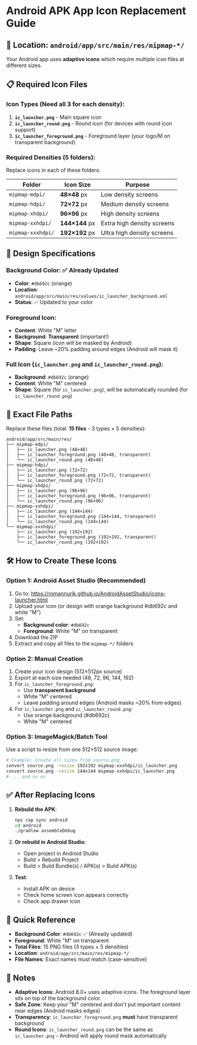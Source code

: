 # Android APK App Icon Replacement Guide

## 📱 Location: `android/app/src/main/res/mipmap-*/`

Your Android app uses **adaptive icons** which require multiple icon files at different sizes.

## 📋 Required Icon Files

### Icon Types (Need all 3 for each density):
1. **`ic_launcher.png`** - Main square icon
2. **`ic_launcher_round.png`** - Round icon (for devices with round icon support)
3. **`ic_launcher_foreground.png`** - Foreground layer (your logo/M on transparent background)

### Required Densities (5 folders):
Replace icons in each of these folders:

| Folder | Icon Size | Purpose |
|--------|-----------|---------|
| `mipmap-mdpi/` | **48×48** px | Low density screens |
| `mipmap-hdpi/` | **72×72** px | Medium density screens |
| `mipmap-xhdpi/` | **96×96** px | High density screens |
| `mipmap-xxhdpi/` | **144×144** px | Extra high density screens |
| `mipmap-xxxhdpi/` | **192×192** px | Ultra high density screens |

## 🎨 Design Specifications

### Background Color: ✅ Already Updated
- **Color**: `#db692c` (orange)
- **Location**: `android/app/src/main/res/values/ic_launcher_background.xml`
- **Status**: ✅ Updated to your color

### Foreground Icon:
- **Content**: White "M" letter
- **Background**: **Transparent** (important!)
- **Shape**: Square (icon will be masked by Android)
- **Padding**: Leave ~20% padding around edges (Android will mask it)

### Full Icon (`ic_launcher.png` and `ic_launcher_round.png`):
- **Background**: `#db692c` (orange)
- **Content**: White "M" centered
- **Shape**: Square (for `ic_launcher.png`), will be automatically rounded (for `ic_launcher_round.png`)

## 📁 Exact File Paths

Replace these files (total: **15 files** - 3 types × 5 densities):

```
android/app/src/main/res/
├── mipmap-mdpi/
│   ├── ic_launcher.png (48×48)
│   ├── ic_launcher_foreground.png (48×48, transparent)
│   └── ic_launcher_round.png (48×48)
├── mipmap-hdpi/
│   ├── ic_launcher.png (72×72)
│   ├── ic_launcher_foreground.png (72×72, transparent)
│   └── ic_launcher_round.png (72×72)
├── mipmap-xhdpi/
│   ├── ic_launcher.png (96×96)
│   ├── ic_launcher_foreground.png (96×96, transparent)
│   └── ic_launcher_round.png (96×96)
├── mipmap-xxhdpi/
│   ├── ic_launcher.png (144×144)
│   ├── ic_launcher_foreground.png (144×144, transparent)
│   └── ic_launcher_round.png (144×144)
└── mipmap-xxxhdpi/
    ├── ic_launcher.png (192×192)
    ├── ic_launcher_foreground.png (192×192, transparent)
    └── ic_launcher_round.png (192×192)
```

## 🛠️ How to Create These Icons

### Option 1: Android Asset Studio (Recommended)
1. Go to: https://romannurik.github.io/AndroidAssetStudio/icons-launcher.html
2. Upload your icon (or design with orange background #db692c and white "M")
3. Set:
   - **Background color**: `#db692c`
   - **Foreground**: White "M" on transparent
4. Download the ZIP
5. Extract and copy all files to the `mipmap-*/` folders

### Option 2: Manual Creation
1. Create your icon design (512×512px source)
2. Export at each size needed (48, 72, 96, 144, 192)
3. For `ic_launcher_foreground.png`:
   - Use **transparent background**
   - White "M" centered
   - Leave padding around edges (Android masks ~20% from edges)
4. For `ic_launcher.png` and `ic_launcher_round.png`:
   - Use orange background (#db692c)
   - White "M" centered

### Option 3: ImageMagick/Batch Tool
Use a script to resize from one 512×512 source image:
```bash
# Example: Create all sizes from source.png
convert source.png -resize 192x192 mipmap-xxxhdpi/ic_launcher.png
convert source.png -resize 144x144 mipmap-xxhdpi/ic_launcher.png
# ... and so on
```

## ✅ After Replacing Icons

1. **Rebuild the APK**:
   ```bash
   npx cap sync android
   cd android
   ./gradlew assembleDebug
   ```

2. **Or rebuild in Android Studio**:
   - Open project in Android Studio
   - Build > Rebuild Project
   - Build > Build Bundle(s) / APK(s) > Build APK(s)

3. **Test**:
   - Install APK on device
   - Check home screen icon appears correctly
   - Check app drawer icon

## 🎯 Quick Reference

- **Background Color**: `#db692c` ✅ (Already updated)
- **Foreground**: White "M" on transparent
- **Total Files**: 15 PNG files (3 types × 5 densities)
- **Location**: `android/app/src/main/res/mipmap-*/`
- **File Names**: Exact names must match (case-sensitive)

## 📝 Notes

- **Adaptive Icons**: Android 8.0+ uses adaptive icons. The foreground layer sits on top of the background color.
- **Safe Zone**: Keep your "M" centered and don't put important content near edges (Android masks edges)
- **Transparency**: `ic_launcher_foreground.png` **must** have transparent background
- **Round Icons**: `ic_launcher_round.png` can be the same as `ic_launcher.png` - Android will apply round mask automatically

